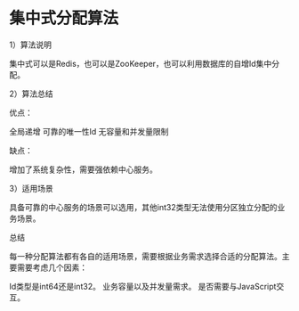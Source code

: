<!--
 * @Author: tangdaoyong
 * @Date: 2021-02-04 09:38:50
 * @LastEditors: tangdaoyong
 * @LastEditTime: 2021-02-04 09:39:06
 * @Description: 集中式分配算法
-->
# 集中式分配算法

1）算法说明

集中式可以是Redis，也可以是ZooKeeper，也可以利用数据库的自增Id集中分配。

2）算法总结

优点：

全局递增
可靠的唯一性Id
无容量和并发量限制

缺点：

增加了系统复杂性，需要强依赖中心服务。

3）适用场景

具备可靠的中心服务的场景可以选用，其他int32类型无法使用分区独立分配的业务场景。

总结

每一种分配算法都有各自的适用场景，需要根据业务需求选择合适的分配算法。主要需要考虑几个因素：

Id类型是int64还是int32。
业务容量以及并发量需求。
是否需要与JavaScript交互。